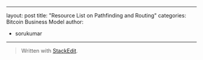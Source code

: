 
---
layout: post
title: "Resource List on Pathfinding and Routing"
categories: Bitcoin Business Model
author:
- sorukumar
---


> Written with [StackEdit](https://stackedit.io/).
<!--stackedit_data:
eyJoaXN0b3J5IjpbMTIxMjU5NDgxOF19
-->